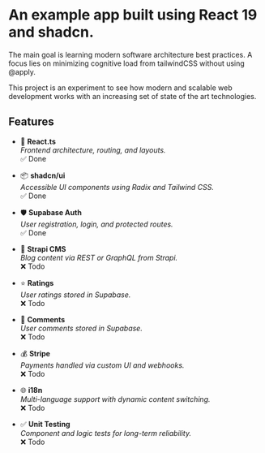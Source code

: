 # An example app built using React 19 and shadcn.

The main goal is learning modern software architecture best practices. A focus lies on minimizing cognitive load from tailwindCSS without using @apply.

This project is an experiment to see how modern and scalable web development works with an increasing set of state of the art technologies.

## Features

- 🧪 **React.ts**  
  _Frontend architecture, routing, and layouts._  
  ✅ Done

- 📦 **shadcn/ui**  
  _Accessible UI components using Radix and Tailwind CSS._  
  ✅ Done

- 🛡️ **Supabase Auth**  
  _User registration, login, and protected routes._  
  ✅ Done

- 📰 **Strapi CMS**  
  _Blog content via REST or GraphQL from Strapi._  
  ❌ Todo

- ⭐ **Ratings**  
  _User ratings stored in Supabase._  
  ❌ Todo

- 💬 **Comments**  
  _User comments stored in Supabase._  
  ❌ Todo

- 💰 **Stripe**  
  _Payments handled via custom UI and webhooks._  
  ❌ Todo

- 🌐 **i18n**  
  _Multi-language support with dynamic content switching._  
  ❌ Todo

- ✅ **Unit Testing**  
  _Component and logic tests for long-term reliability._  
  ❌ Todo
